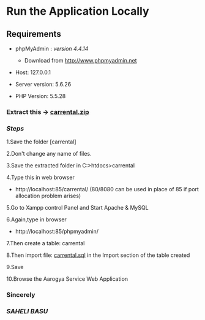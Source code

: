 # Run the Application Locally

## Requirements

- phpMyAdmin : _version 4.4.14_
  - Download from http://www.phpmyadmin.net

- Host: 127.0.0.1
- Server version: 5.6.26
- PHP Version: 5.5.28

### Extract this -> [carrental.zip](https://github.com/MehaRima/WebApplication/blob/master/carrental.zip)

### _Steps_

1.Save the folder [carrental]

2.Don't change any name of files.

3.Save the extracted folder in C:>htdocs>carrental

4.Type this in web browser
 - http://localhost:85/carrental/  (80/8080 can be used in place of 85 if port allocation problem arises)
 
5.Go to Xampp control Panel and Start Apache & MySQL

6.Again,type in browser
 - http://localhost:85/phpmyadmin/
 
7.Then create a table: carrental

8.Then import file: [carrental.sql](https://github.com/MehaRima/online_ambulance_booking_service/blob/master/carrental.sql) in the Import section of the table created

9.Save 

10.Browse the Aarogya Service Web Application

### Sincerely

### _SAHELI BASU_

